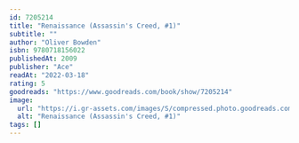 ```yaml
---
id: 7205214
title: "Renaissance (Assassin's Creed, #1)"
subtitle: ""
author: "Oliver Bowden"
isbn: 9780718156022
publishedAt: 2009
publisher: "Ace"
readAt: "2022-03-18"
rating: 5
goodreads: "https://www.goodreads.com/book/show/7205214"
image:
  url: "https://i.gr-assets.com/images/S/compressed.photo.goodreads.com/books/1394133397l/7205214.jpg"
  alt: "Renaissance (Assassin's Creed, #1)"
tags: []
---
```

